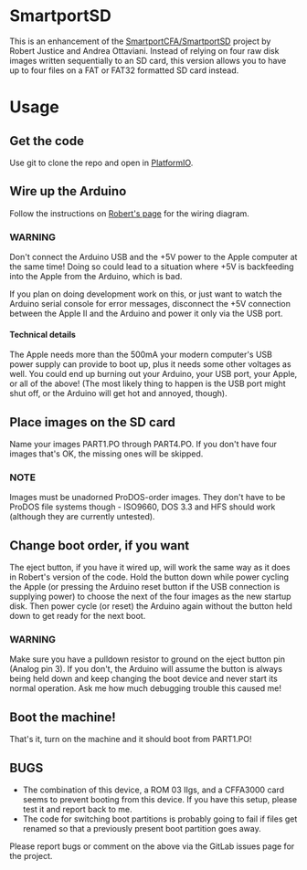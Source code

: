 # SmartportSD

This is an enhancement of the [SmartportCFA/SmartportSD](http://www.users.on.net/~rjustice/SmartportCFA/SmartportCFA.htm) project by Robert Justice and Andrea Ottaviani. Instead of relying on four raw disk images written sequentially to an SD card, this version allows you to have up to four files on a FAT or FAT32 formatted SD card instead.

# Usage

## Get the code

Use git to clone the repo and open in [PlatformIO](https://platformio.org/platformio-ide).

## Wire up the Arduino

Follow the instructions on [Robert's page](http://www.users.on.net/~rjustice/SmartportCFA/SmartportSD.htm) for the wiring diagram.

### WARNING

Don't connect the Arduino USB and the +5V power to the Apple computer at the same time! Doing so could lead to a situation where +5V is backfeeding into the Apple from the Arduino, which is bad. 

If you plan on doing development work on this, or just want to watch the Arduino serial console for error messages, disconnect the +5V connection between the Apple II and the Arduino and power it only via the USB port. 

#### Technical details
The Apple needs more than the 500mA your modern computer's USB power supply can provide to boot up, plus it needs some other voltages as well. You could end up burning out your Arduino, your USB port, your Apple, or all of the above! (The most likely thing to happen is the USB port might shut off, or the Arduino will get hot and annoyed, though).

## Place images on the SD card

Name your images PART1.PO through PART4.PO. If you don't have four images that's OK, the missing ones will be skipped.

### NOTE

Images must be unadorned ProDOS-order images. They don't have to be ProDOS file systems though - ISO9660, DOS 3.3 and HFS should work (although they are currently untested).

## Change boot  order, if you want

The eject button, if you have it wired up, will work the same way as it does in Robert's version of the code. Hold the button down while power cycling the Apple (or pressing the Arduino reset button if the USB connection is supplying power) to choose the next of the four images as the new startup disk. Then power cycle (or reset) the Arduino again without the button held down to get ready for the next boot.

### WARNING

Make sure you have a pulldown resistor to ground on the eject button pin (Analog pin 3). If you don't, the Arduino will assume the button is always being held down and keep changing the boot device and never start its normal operation. Ask me how much debugging trouble this caused me!

## Boot the machine!

That's it, turn on the machine and it should boot from PART1.PO!

## BUGS

- The combination of this device, a ROM 03 IIgs, and a CFFA3000 card seems to  prevent booting from this device. If you have this setup, please test it and report back to me.
- The code for switching boot partitions is probably going to fail if files get renamed so that a previously present boot partition goes away.

Please report bugs or comment on the above via the GitLab issues page for the project.
 
